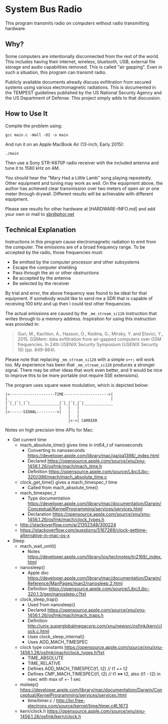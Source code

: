 System Bus Radio
==================
This program transmits radio on computers without radio transmitting hardware.

Why?
------------------
Some computers are intentionally disconnected from the rest of the world. This includes having their internet, wireless, bluetooth, USB, external file storage and audio capabilities removed. This is called "air gapping". Even in such a situation, this program can transmit radio.

Publicly available documents already discuss exfiltration from secured systems using various electromagnetic radiations. This is documented in the TEMPEST guidelines published by the US National Security Agency and the US Department of Defense. This project simply adds to that discussion.

How to Use It
------------------
Compile the problem using:

    gcc main.c -Wall -O2 -o main

And run it on an Apple MacBook Air (13-inch, Early 2015):

    ./main

Then use a Sony STR-K670P radio receiver with the included antenna and tune it to 1580 kHz on AM.

You should hear the "Mary Had a Little Lamb" song playing repeatedly. Other equipment and tuning may work as well. On the equipment above, the author has achieved clear transmission over two meters of open air or one meter through drywall. Different results will be achievable with different equipment.

Please see results for other hardware at [HARDWARE-INFO.md] and add your own or mail to sbr@phor.net

Technical Explanation
------------------
Instructions in this program cause electromagnetic radiation to emit from the computer. The emissions are of a broad frequency range. To be accepted by the radio, those frequencies must:

 * Be emitted by the computer processor and other subsystems
 * Escape the computer shielding
 * Pass through the air or other obstructions
 * Be accepted by the antenna
 * Be selected by the receiver

By trial and error, the above frequency was found to be ideal for that equipment. If somebody would like to send me a SDR that is capable of receiving 100 kHz and up then I could test other frequencies.

The actual emissions are caused by the `_mm_stream_si128` instruction that writes through to a memory address. Inspiration for using this instruction was provided in:

> Guri, M., Kachlon, A., Hasson, O., Kedma, G., Mirsky, Y. and Elovici, Y., 2015. GSMem: data exfiltration from air-gapped computers over GSM frequencies. In 24th USENIX Security Symposium (USENIX Security 15) (pp. 849-864).

Please note that replacing `_mm_stream_si128` with a simple `x++;` will work too. My experience has been that  `_mm_stream_si128` produces a stronger signal. There may be other ideas that work even better, and it would be nice to improve this to be more portable (not require SSE extensions).

The program uses square wave modulation, which is depicted below:

```
|<--------------------TIME-------------------->|
|                                              |
|‾|_|‾|_|‾|_____________|‾|_|‾|_|‾|_____________
|                       |   |   |
|<------SIGNAL--------->|   |   |
                            |   |
                            |<->| CARRIER
```

Notes on high precision time APIs for Mac:

* Get current time
  * mach_absolute_time() gives time in int64_t of nanoseconds
    * Converting to nanoseconds https://developer.apple.com/library/mac/qa/qa1398/_index.html
    * Declared https://opensource.apple.com/source/xnu/xnu-1456.1.26/osfmk/mach/mach_time.h
    * Definition https://opensource.apple.com/source/Libc/Libc-320/i386/mach/mach_absolute_time.c
  * clock_get_time() gives a mach_timespec_t time
    * Called from mach_absolute_time()
  * mach_timespec_t
    * Type documentation https://developer.apple.com/library/mac/documentation/Darwin/Conceptual/KernelProgramming/services/services.html
    * Declaration https://opensource.apple.com/source/xnu/xnu-1456.1.26/osfmk/mach/clock_types.h
  * http://stackoverflow.com/a/21352348/300224
  * https://stackoverflow.com/questions/5167269/clock-gettime-alternative-in-mac-os-x
* Sleep
  * mach_wait_until()
    * Notes https://developer.apple.com/library/ios/technotes/tn2169/_index.html
  * nanosleep()
    * Apple doc https://developer.apple.com/library/mac/documentation/Darwin/Reference/ManPages/man2/nanosleep.2.html
    * Definition https://opensource.apple.com/source/Libc/Libc-320.1.3/gen/nanosleep.c?txt
  * clock_sleep_trap()
    * Used from nanosleep()
    * Declared https://opensource.apple.com/source/xnu/xnu-1456.1.26/osfmk/mach/mach_traps.h
    * Definition http://unix.superglobalmegacorp.com/xnu/newsrc/osfmk/kern/clock.c.html
    * Uses clock_sleep_internal()
    * Uses ADD_MACH_TIMESPEC
  * clock type constants https://opensource.apple.com/source/xnu/xnu-1456.1.26/osfmk/mach/clock_types.h?txt
    * TIME_ABSOLUTE
    * TIME_RELATIVE
    * Defines ADD_MACH_TIMESPEC(t1, t2) // t1  += t2
    * Defines CMP_MACH_TIMESPEC(t1, t2) // t1 <=> t2, also (t1 - t2) in nsec with max of +- 1 sec
  * msleep() https://developer.apple.com/library/mac/documentation/Darwin/Conceptual/KernelProgramming/services/services.html
    * time/timer.c /  http://lxr.free-electrons.com/source/kernel/time/timer.c#L1673
  * kern/clock.h https://opensource.apple.com/source/xnu/xnu-1456.1.26/osfmk/kern/clock.h
